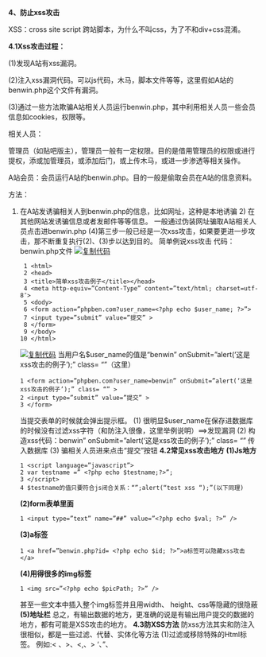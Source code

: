 **4、防止xss攻击**

XSS：cross site script 跨站脚本，为什么不叫css，为了不和div+css混淆。

**4.1Xss攻击过程：**

(1)发现A站有xss漏洞。

(2)注入xss漏洞代码。可以js代码，木马，脚本文件等等，这里假如A站的benwin.php这个文件有漏洞。

(3)通过一些方法欺骗A站相关人员运行benwin.php，其中利用相关人员一些会员信息如cookies，权限等。

相关人员：

管理员（如贴吧版主），管理员一般有一定权限。目的是借用管理员的权限或进行提权，添或加管理员，或添加后门，或上传木马，或进一步渗透等相关操作。

A站会员：会员运行A站的benwin.php。目的一般是偷取会员在A站的信息资料。

方法：

1) 在A站发诱骗相关人到benwin.php的信息，比如网址，这种是本地诱骗
   2)   在其他网站发诱骗信息或者发邮件等等信息。
   一般通过伪装网址骗取A站相关人员点击进benwin.php
   (4)第三步一般已经是一次xss攻击，如果要更进一步攻击，那不断重复执行(2)、(3)步以达到目的。
   简单例说xss攻击
   代码：benwin.php文件
   [![复制代码](https://common.cnblogs.com/images/copycode.gif)](javascript:void(0); "复制代码")
   ```
    1 <html>  
    2 <head>  
    3 <title>简单xss攻击例子</title></head>  
    4 <meta http-equiv=”Content-Type” content=”text/html; charset=utf-8″>  
    5 <dody>  
    6 <form action=”phpben.com?user_name=<?php echo $user_name; ?>”>  
    7 <input type=”submit” value=”提交” >  
    8 </form>  
    9 </body>  
   10 </html>
   ```
   [![复制代码](https://common.cnblogs.com/images/copycode.gif)](javascript:void(0); "复制代码")
   当用户名$user_name的值是“benwin” onSubmit=”alert(‘这是xss攻击的例子’);” class= “”（这里）
   ```
   1 <form action=”phpben.com?user_name=benwin” onSubmit=”alert(‘这是xss攻击的例子’);” class= “” >  
   2 <input type=”submit” value=”提交” >  
   3 </form>
   ```
   当提交表单的时候就会弹出提示框。
   (1)     很明显$user_name在保存进数据库的时候没有过滤xss字符（和防注入很像，这里举例说明）==>发现漏洞
   (2)     构造xss代码：benwin” onSubmit=”alert(‘这是xss攻击的例子’);” class= “” 传入数据库
   (3)     骗相关人员进来点击“提交”按钮
   **4.2常见xss攻击地方**
   **(1)Js地方**
   ```
   1 <script language=”javascript”>  
   2 var testname =” <?php echo $testname;?>”;  
   3 </script>
   4 $testname的值只要符合js闭合关系：“”;alert(“test xss “);”(以下同理)
   ```
   **(2)form表单里面**
   ```
   1 <input type=”text” name=”##” value=”<?php echo $val; ?>” />
   ```
   **(3)a标签**
   ```
   1 <a href=”benwin.php?id= <?php echo $id; ?>”>a标签可以隐藏xss攻击</a>
   ```
   **(4)用得很多的img标签**
   ```
   1 <img src=”<?php echo $picPath; ?>” />
   ```
   甚至一些文本中插入整个img标签并且用width、 height、css等隐藏的很隐蔽
   **(5)地址栏**
   总之，有输出数据的地方，更准确的说是有输出用户提交的数据的地方，都有可能是XSS攻击的地方。
   **4.3防XSS方法**
   防xss方法其实和防注入很相似，都是一些过滤、代替、实体化等方法
   (1)过滤或移除特殊的Html标签。
   例如:< 、>、<,、> ‘、”、<script>、 <iframe> 、<,、>、”
   (2)过滤触发JavaScript 事件的标签。例如 onload、onclick、onfocus、onblur、onmouseover等等。
   (3)php一些相关函数，strip_tags()、htmlspecialchars()、htmlentities()等函数可以起作用
